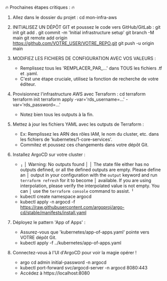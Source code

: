 🔥 Prochaines étapes critiques : 🔥

1.  Allez dans le dossier du projet :
    cd mon-infra-aws

2.  INITIALISEZ UN DÉPÔT GIT et poussez le code vers GitHub/GitLab :
    git init
    git add .
    git commit -m 'Initial infrastructure setup'
    git branch -M main
    git remote add origin https://github.com/VOTRE_USER/VOTRE_REPO.git
    git push -u origin main

3.  MODIFIEZ LES FICHIERS DE CONFIGURATION AVEC VOS VALEURS :
    - Remplissez tous les 'REMPLACER_PAR_...' dans TOUS les fichiers .tf et .yaml.
    - C'est une étape cruciale, utilisez la fonction de recherche de votre éditeur.

4.  Provisionnez l'infrastructure AWS avec Terraform :
    cd terraform
    terraform init
    terraform apply -var='rds_username=...' -var='rds_password=...'
    - Notez bien tous les outputs à la fin.

5.  Mettez à jour les fichiers YAML avec les outputs de Terraform :
    - Ex: Remplissez les ARN des rôles IAM, le nom du cluster, etc. dans les fichiers de 'kubernetes/1-core-services'.
    - Commitez et poussez ces changements dans votre dépôt Git.

6.  Installez ArgoCD sur votre cluster :
    - ╷
│ Warning: No outputs found
│ 
│ The state file either has no outputs defined, or all the defined outputs are empty. Please define an
│ output in your configuration with the `output` keyword and run `terraform refresh` for it to become
│ available. If you are using interpolation, please verify the interpolated value is not empty. You can
│ use the `terraform console` command to assist.
╵
    - kubectl create namespace argocd
    - kubectl apply -n argocd -f https://raw.githubusercontent.com/argoproj/argo-cd/stable/manifests/install.yaml

7.  Déployez le pattern 'App of Apps' :
    - Assurez-vous que 'kubernetes/app-of-apps.yaml' pointe vers VOTRE dépôt Git.
    - kubectl apply -f ../kubernetes/app-of-apps.yaml

8.  Connectez-vous à l'UI d'ArgoCD pour voir la magie opérer !
    - argo cd admin initial-password -n argocd
    - kubectl port-forward svc/argocd-server -n argocd 8080:443
    - Accédez à https://localhost:8080

